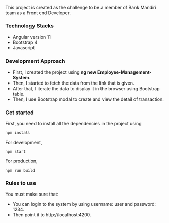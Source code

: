 This project is created as the challenge to be a member of  Bank Mandiri team as a Front end Developer.

### Technology Stacks
- Angular version 11
- Bootstrap 4
- Javascript

### Development Approach
- First, I created the project using **ng new Employee-Management-System**.
- Then, I started to fetch the data from the link that is given.
- After that, I iterate the data to display it in the browser using Bootstrap table.
- Then, I use Bootstrap modal to create and view the detail of transaction.

### Get started 
First, you need to install all the dependencies in the project using
```
npm install
```
For development,
```
npm start
```
For production,
```
npm run build
```

### Rules to use
You must make sure that:
- You can login to the system by using username: user and password: 1234.
- Then point it to http://localhost:4200.